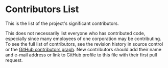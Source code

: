 # Contributors List

This is the list of the project's significant contributors.

This does not necessarily list everyone who has contributed code, especially
since many employees of one corporation may be contributing. To see the full
list of contributors, see the revision history in source control or the [GitHub
contributors
graph](https://github.com/Ed-Fi-Exchange-OSS/Chronic-Absenteeism-Dashboard/graphs/contributors).
New contributors should add their name and e-mail address or link to GitHub
profile to this file with their first pull request.
